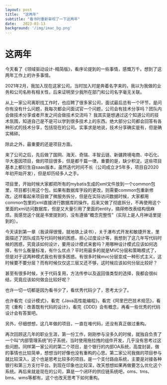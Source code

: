 ```yaml
---
layout: post
title:  "这两年"
subtitle: "看书时重新审视了一下这两年"
date:   2023-03-13
background: '/img/imac_bg.png'
---
```

# 这两年
今天看了《领域驱动设计-精简版》，看序论提到的一些事情，感慨万千。想到了这两年工作上的许多事情。

2021年2月，我加入现在这家公司。当时加入时是奔着名字来的，我以为我做的业务和公司名称有相关性，后来证明至少我所在部门和公司名字毫无关联。

从上一家公司离职找工作时，也应聘了很多家公司，面试最后总有一个环节，是问你有没有什么问题，我每次都会问面试官一个问题，公司会有技术分享吗？团队内会做技术分享或者开发之间会做技术交流吗？ 我其实是想通过这个知道公司的技术氛围，知道自己是不是可以学到很多技术上的东西。绝大部分公司都会回答有各种形式的技术分享，包括现在的公司。实事求是地说，技术分享确实是有，但是确实稀碎。

除此之外，最重要的还是项目方面。

来了公司之后，先后做了国网、海天、奇瑞、丰智云链、新疆跨境电商、中石化、华大基因项目，做的项目很多，但是都千篇一律。重要的是，缺少积淀。这些项目基本上都衍生自saas版本，虽然迭代时间不长（公司成立才5年多，项目自2020年初开始开发），但是却历经多人之手。

项目里，开始时候大家都把所有的mybatis生成的xml文件放到一个common包里，项目都引用这个包，如果有数据库字段的更改，则需要common包重新修改。这样看起来项目做了微服务拆分，但是在实际访问数据时候，大家都用common包里的xml直接进行数据库的操作。后来又做了彻底拆分，不再使用这个里面的xml访问数据库，但是又大量引用了里面的entity，搞得修改表结构很麻烦。我感觉这个就是书里提到的，没有遵循“概念完整性”（实际上是人月神话里提到的）。

今天读到第一章（我读得很慢，就地铁上读书），关于瀑布式开发和敏捷开发，里面描述了团队成员写代码时候的困惑，担心过度设计等，我想到了这几年写代码时候的困惑，究竟该如何设计，要用设计模式来套吗？用哪种设计模式应该如何选择，有什么衡量标准，有什么优点？平时用最多的就是MVC分层和策略模式了，但是对于这两种模式我也有很多困惑。有很多时候mvc分层变成一种形式主义，这时候要不要分层？而有时候仅仅这三层又还不够，这时候应该如何分层比较好？

甚至有很多时候，关于代码复用，方法传参以及返回值类型的选择，我都会很纠结，究竟应该如何做会比较好呢？

也许一切一切都是因为看书少了，看优秀代码少了，思考太少了。

也许看完《设计模式》，看完《Java高性能编程》，看完《阿里巴巴技术规范》，看完《重构：改善既有代码的设计》，看完《DDD》会有概念，再看一些优秀的代码设计会有答案吧。

另外，仔细想想，这几年做的项目，一直在堆代码，还没有真正做过重构。

再次回顾这几年的职业生涯，第一份工作，刚刚参与没多久的时候，就独自负责了一个叫“内部管理系统”的子系统，当时使用拖拉拽的组件开发，几乎没有思考过这些问题。同样第一家公司的第二个项目，是个银行的内部OA系统，高度封装，做的事情也比较简单，想想当时好像也没有重构的心思。第二家公司我做的项目参与就比较深入，这个也是思考比较多的项目。是一个支付路由系统，主要是对接各种银行和第三方支付平台。到现在印象也比较深，改天想想如果再做要怎么优化这个系统。再后来就是现在的公司，算是一个闭环的供应链系统吧，oms、tms、bms、wms等都有。这个也改天思考下如何重构。
